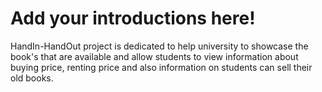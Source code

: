 # Add your introductions here!

HandIn-HandOut project is dedicated to help university to showcase the book's that are available and allow students to view information about buying price, renting price and also information on students can sell their old books.
